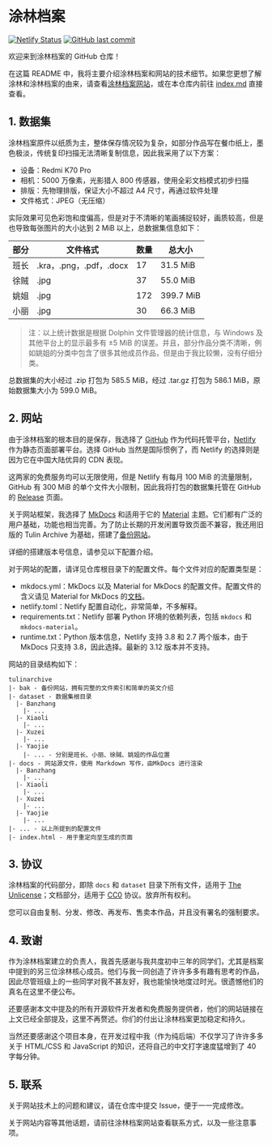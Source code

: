 # 涂林档案

[![Netlify Status](https://api.netlify.com/api/v1/badges/a995b364-61c0-470d-802b-902ca70b34bb/deploy-status)](https://app.netlify.com/sites/tulin/deploys) [![GitHub last commit](https://img.shields.io/github/last-commit/talentedbug/tulinarchive?logo=github&color=purple)](https://github.com/talentedbug/tulinarchive)

欢迎来到涂林档案的 GitHub 仓库！

在这篇 README 中，我将主要介绍涂林档案和网站的技术细节。如果您更想了解涂林和涂林档案的由来，请查看[涂林档案网站](https://tulin.netlify.app)，或在本仓库内前往 [index.md](https://github.com/talentedbug/tulinarchive/blob/main/docs/index.md) 直接查看。

## 1. 数据集

涂林档案原件以纸质为主，整体保存情况较为复杂，如部分作品写在餐巾纸上，墨色极淡，传统复印扫描无法清晰复制信息，因此我采用了以下方案：

- 设备：Redmi K70 Pro
- 相机：5000 万像素，光影猎人 800 传感器，使用全彩文档模式初步扫描
- 排版：先物理排版，保证大小不超过 A4 尺寸，再通过软件处理
- 文件格式：JPEG（无压缩）

实际效果可见色彩饱和度偏高，但是对于不清晰的笔画捕捉较好，画质较高，但是也导致每张图片的大小达到 2 MiB 以上，总数据集信息如下：

|部分|文件格式|数量|总大小|
|-|-|-|-|
|班长|.kra，.png，.pdf，.docx|17|31.5 MiB|
|徐贼|.jpg|37|55.0 MiB|
|姚姐|.jpg|172|399.7 MiB|
|小丽|.jpg|30|66.3 MiB|

> 注：以上统计数据是根据 Dolphin 文件管理器的统计信息，与 Windows 及其他平台上的显示最多有 ±5 MiB 的误差。并且，部分作品分类不清晰，例如姚姐的分类中包含了很多其他成员作品，但是由于我比较懒，没有仔细分类。

总数据集的大小经过 .zip 打包为 585.5 MiB，经过 .tar.gz 打包为 586.1 MiB，原始数据集大小为 599.0 MiB。

## 2. 网站

由于涂林档案的根本目的是保存，我选择了 [GitHub](https://github.com) 作为代码托管平台，[Netlify](https://www.netlify.app) 作为静态页面部署平台。选择 GitHub 当然是国际惯例了，而 Netlify 的选择则是因为它在中国大陆优异的 CDN 表现。

这两家的免费服务均可以无限使用，但是 Netlify 有每月 100 MiB 的流量限制，GitHub 有 300 MiB 的单个文件大小限制，因此我将打包的数据集托管在 GitHub 的 [Release](https://github.com/talentedbug/tulinarchive/releases) 页面。

关于网站框架，我选择了 [MkDocs](https://www.mkdocs.org) 和适用于它的 [Material](https://squidfunk.github.io/mkdocs-material) 主题。它们都有广泛的用户基础，功能也相当完善。为了防止长期的开发闲置导致页面不兼容，我还用旧版的 Tulin Archive 为基础，搭建了[备份网站](https://tulin.netlify.app/bak/index.html)。

详细的搭建版本号信息，请参见以下配置介绍。

对于网站的配置，请详见仓库根目录下的配置文件。每个文件对应的配置类型是：

- mkdocs.yml：MkDocs 以及 Material for MkDocs 的配置文件。配置文件的含义请见 Material for MkDocs 的[文档](https://squidfunk.github.io/mkdocs-material/setup)。
- netlify.toml：Netlify 配置自动化，非常简单，不多解释。
- requirements.txt：Netlify 部署 Python 环境的依赖列表，包括 `mkdocs` 和 `mkdocs-material`。
- runtime.txt：Python 版本信息，Netlify 支持 3.8 和 2.7 两个版本，由于 MkDocs 只支持 3.8，因此选择。最新的 3.12 版本并不支持。

网站的目录结构如下：

```
tulinarchive
|- bak - 备份网站，拥有完整的文件索引和简单的英文介绍
|- dataset - 数据集根目录
  |- Banzhang
    |- ...
  |- Xiaoli
    |- ...
  |- Xuzei
    |- ...
  |- Yaojie
    |- ... - 分别是班长、小丽、徐贼、姚姐的作品位置
|- docs - 网站源文件，使用 Markdown 写作，由MkDocs 进行渲染
  |- Banzhang
    |- ...
  |- Xiaoli
    |- ...
  |- Xuzei
    |- ...
  |- Yaojie
    |- ...
|- ... - 以上所提到的配置文件
|- index.html - 用于重定向至生成的页面
```

## 3. 协议

涂林档案的代码部分，即除 `docs` 和 `dataset` 目录下所有文件，适用于 [The Unlicense](https://unlicense.org/)；文档部分，适用于 [CC0](https://creativecommons.org/public-domain/cc0/) 协议。放弃所有权利。

您可以自由复制、分发、修改、再发布、售卖本作品，并且没有署名的强制要求。

## 4. 致谢

作为涂林档案建立的负责人，我首先感谢与我共度初中三年的同学们，尤其是档案中提到的另三位涂林核心成员。他们与我一同创造了许许多多有趣有思考的作品，因此尽管班级上的一些同学对我不甚友好，我也能愉快地度过时光。很遗憾他们的真名在这里不便公布。

还要感谢本文中提及的所有开源软件开发者和免费服务提供者，他们的网站链接在上文已经全部提及，这里不再赘述。你们的付出让涂林档案更加稳定和持久。

当然还要感谢这个项目本身，在开发过程中我（作为纯后端）不仅学习了许许多多关于 HTML/CSS 和 JavaScript 的知识，还将自己的中文打字速度猛增到了 40 字每分钟。

## 5. 联系

关于网站技术上的问题和建议，请在仓库中提交 Issue，便于一一完成修改。

关于网站内容等其他话题，请前往涂林档案网站查看联系方式，以及一些注意事项。
